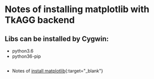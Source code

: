 # Notes of installing matplotlib with TkAGG backend

## Libs can be installed by Cygwin:

* python3.6
* python36-pip




## 
* Notes of [install matplotlib](https://matplotlib.org/faq/installing_faq.html){:target="_blank"}


